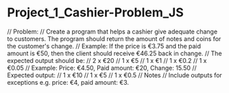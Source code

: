 # Project_1_Cashier-Problem_JS

// Problem:
// Create a program that helps a cashier give adequate change to customers. The program should return the amount of notes and coins for the customer's change.
// Example: If the price is €3.75 and the paid amount is €50, then the client should receive €46.25 back in change.
//     The expected output should be:
//     2 x €20
//     1 x €5
//     1 x €1
//     1 x €0.2
//     1 x €0.05
// Example: Price: €4.50, Paid amount: €20, Change: 15.50
//     Expected output:
//     1 x €10
//     1 x €5
//     1 x €0.5
//     Notes
//     Include outputs for exceptions e.g. price: €4, paid amount: €3.
